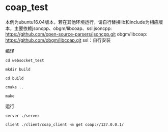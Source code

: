 # coap_test
本例为ubuntu16.04版本，若在其他环境运行，请自行替换lib和include为相应版本，主要依赖jsoncpp、obgm/libcoap、ssl
jsoncpp: https://github.com/open-source-parsers/jsoncpp.git
obgm/libcoap: https://github.com/obgm/libcoap.git
ssl：自行安装

编译

	cd websocket_test

	mkdir build

	cd build

    cmake ..

	make
  

运行

  	server ./server
  
  	client ./client/coap_client -m get coap://127.0.0.1/
